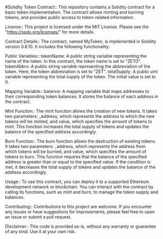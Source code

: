 #Solidity Token Contract::
This repository contains a Solidity contract for a basic token implementation. The contract allows minting and burning tokens, and provides public access to token-related information.

License::
This project is licensed under the MIT License. Please see the "https://spdx.org/licenses/" for more details.

Contract Details::
The contract, named MyToken, is implemented in Solidity version 0.8.10. It includes the following functionality:

Public Variables::
tokenName:    A public string variable representing the name of the token. In this contract, the token name is set to "ZETO".
tokenAbbrv:   A public string variable representing the abbreviation of the token. Here, the token abbreviation is set to "ZET".
totalSupply:  A public uint variable representing the total supply of the token. The initial value is set to 0.

Mapping Variable::
balance: A mapping variable that maps addresses to their corresponding token balances. It stores the balance of each address in the contract.

Mint Function::
The mint function allows the creation of new tokens. It takes two parameters: _address, which represents the address to which the new tokens will be minted, and value, which specifies the amount of tokens to mint. This function increases the total supply of tokens and updates the balance of the specified address accordingly.

Burn Function::
The burn function allows the destruction of existing tokens. It takes two parameters: _address, which represents the address from which tokens will be burned, and value, which specifies the amount of tokens to burn. This function requires that the balance of the specified address is greater than or equal to the specified value. If the condition is met, it decreases the total supply of tokens and updates the balance of the address accordingly.

Usage::
To use this contract, you can deploy it to a supported Ethereum development network or blockchain. You can interact with the contract by calling its functions, such as mint and burn, to manage the token supply and balances.

Contributing::
Contributions to this project are welcome. If you encounter any issues or have suggestions for improvements, please feel free to open an issue or submit a pull request.

Disclaimer::
This code is provided as-is, without any warranty or guarantee of any kind. Use it at your own risk.
